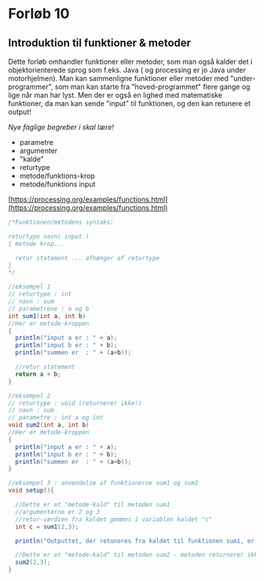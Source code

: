 # Forløb 10
## Introduktion til funktioner & metoder

Dette forløb omhandler funktioner eller metoder, som man også kalder det i objektorienterede sprog som f.eks. Java ( og processing er jo Java under motorhjelmen).
Man kan sammenligne funktioner eller metoder med "under-programmer", som man kan starte fra "hoved-programmet" flere gange og lige når man har lyst.
Men der er også en lighed med matematiske funktioner, da man kan sende "input" til funktionen, og den kan retunere et output!

*Nye faglige begreber i skal lære!*
- parametre
- argumenter
- "kalde"
- returtype
- metode/funktions-krop
- metode/funktions input

[https://processing.org/examples/functions.html](https://processing.org/examples/functions.html)

```java
/*Funktionen/metodens syntaks:

returtype navn( input )
{ metode krop...

  retur statement ... afhænger af returtype
}
*/

//eksempel 1
// returtype : int
// navn : sum
// parametrene : a og b
int sum1(int a, int b)
//Her er metode-kroppen
{
  println("input a er : " + a);
  println("input b er : " + b);
  println("summen er  : " + (a+b));

  //retur statement
  return a + b;
}

//eksempel 2
// returtype : void (returnerer ikke!)
// navn : sum
// parametre : int a og int
void sum2(int a, int b)
//Her er metode-kroppen
{
  println("input a er : " + a);
  println("input b er : " + b);
  println("summen er  : " + (a+b));
}

//eksempel 3 : anvendelse af funktionerne sum1 og sum2
void setup(){

  //Dette er et "metode-kald" til metoden sum1
  //argumenterne er 2 og 3
  //retur-værdien fra kaldet gemmes i variablen kaldet "c"
  int c = sum1(2,3);

  println("Outputtet, der retuneres fra kaldet til funktionen sum1, er :" + c);

  //Dette er et "metode-kald" til metoden sum2 - metoden returnerer ikke nogen værdi!!
  sum2(2,3);
}

```
